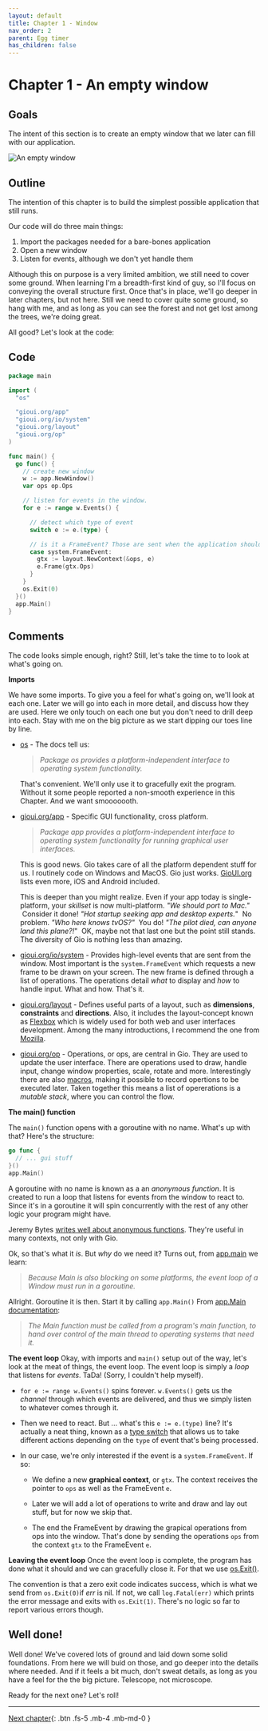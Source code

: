```yaml
---
layout: default
title: Chapter 1 - Window
nav_order: 2
parent: Egg timer
has_children: false
---
```


# Chapter 1 - An empty window

## Goals

The intent of this section is to create an empty window that we later can fill with our application.

![An empty window](01_empty_window.gif)

## Outline

The intention of this chapter is to build the simplest possible application that still runs. 

Our code will do three main things:

1. Import the packages needed for a bare-bones application
1. Open a new window
1. Listen for events, although we don't yet handle them

Although this on purpose is a very limited ambition, we still need to cover some ground. When learning I'm a breadth-first kind of guy, so I'll focus on conveying the overall structure first. Once that's in place, we'll go deeper in later chapters, but not here. Still we need to cover quite some ground, so hang with me, and as long as you can see the forest and not get lost among the trees, we're doing great. 

All good? Let's look at the code:

## Code

```go
package main

import (
  "os"

  "gioui.org/app"
  "gioui.org/io/system"
  "gioui.org/layout"
  "gioui.org/op"
)

func main() {
  go func() {
    // create new window
    w := app.NewWindow()
    var ops op.Ops

    // listen for events in the window.
    for e := range w.Events() {

      // detect which type of event
      switch e := e.(type) {

      // is it a FrameEvent? Those are sent when the application should re-render.
      case system.FrameEvent:
        gtx := layout.NewContext(&ops, e)
        e.Frame(gtx.Ops)
      }
    }
    os.Exit(0)
  }()
  app.Main()
}
```

## Comments

The code looks simple enough, right? Still, let's take the time to to look at what's going on.

**Imports**

We have some imports. To give you a feel for what's going on, we'll look at each one. Later we will go into each in more detail, and discuss how they are used. Here we only touch on each one but you don't need to drill deep into each. Stay with me on the big picture as we start dipping our toes line by line.

 - [os](https://pkg.go.dev/os) - The docs tell us:

    > _Package os provides a platform-independent interface to operating system functionality._

    That's convenient. We'll only use it to gracefully exit the program. Without it some people reported a non-smooth experience in this Chapter. And we want smooooooth.

  - [gioui.org/app](https://pkg.go.dev/gioui.org/app) - Specific GUI functionality, cross platform.

    > _Package app provides a platform-independent interface to operating system functionality for running graphical user interfaces._

    This is good news. Gio takes care of all the platform dependent stuff for us. I routinely code on Windows and MacOS. Gio just works. [GioUI.org](https://gioui.org/#installation) lists even more, iOS and Android included.

    This is deeper than you might realize. Even if your app today is single-platform, your _skillset_ is now multi-platform.
    _"We should port to Mac."_ &nbsp;Consider it done! _"Hot startup seeking app and desktop experts._" &nbsp;No problem. _"Who here knows tvOS?"_ &nbsp;You do!
    _"The pilot died, can anyone land this plane?!_" &nbsp;OK, maybe not that last one but the point still stands. The diversity of Gio is nothing less than amazing.

  - [gioui.org/io/system](https://pkg.go.dev/gioui.org/io/system) - Provides high-level events that are sent from the window. Most important is the `system.FrameEvent` which requests a new frame to be drawn on your screen. The new frame is defined through a list of operations. The operations detail *what* to display and *how* to handle input. What and how. That's it.

  - [gioui.org/layout](https://pkg.go.dev/gioui.org/layout) - Defines useful parts of a layout, such as **dimensions**, **constraints** and **directions**. Also, it includes the layout-concept known as [Flexbox](https://pkg.go.dev/gioui.org/layout#Flex) which is widely used for both web and user interfaces development. Among the many introductions, I recommend the one from [Mozilla](https://developer.mozilla.org/en-US/docs/Web/CSS/CSS_Flexible_Box_Layout/Basic_Concepts_of_Flexbox).

  - [gioui.org/op](https://pkg.go.dev/gioui.org/op) - Operations, or ops, are central in Gio. They are used to update the user interface. There are operations used to draw, handle input, change window properties, scale, rotate and more. Interestingly there are also [macros](https://pkg.go.dev/gioui.org/op#MacroOp), making it possible to record opertions to be executed later. Taken together this means a list of opererations is a _mutable stack_, where you can control the flow.

**The main() function**

The `main()` function opens with a goroutine with no name. What's up with that? Here's the structure:

```go
go func {
  // ... gui stuff
}()
app.Main()
```

A goroutine with no name is known as a an _anonymous function_. It is created to run a loop that listens for events from the window to react to. Since it's in a goroutine it will spin concurrently with the rest of any other logic your program might have. 

Jeremy Bytes [writes well about anonymous functions](https://jeremybytes.blogspot.com/2021/02/go-golang-anonymous-functions-inlining.html). They're useful in many contexts, not only with Gio.

Ok, so that's what it _is_. But _why_ do we need it? Turns out, from [app.main](https://pkg.go.dev/gioui.org/app#hdr-Main) we learn:

> _Because Main is also blocking on some platforms, the event loop of a Window must run in a goroutine._

Allright. Goroutine it is then. Start it by calling `app.Main()`
From [app.Main documentation](https://pkg.go.dev/gioui.org/app#hdr-Main):
> _The Main function must be called from a program's main function, to hand over control of the main thread to operating systems that need it._



**The event loop**
  Okay, with imports and `main()` setup out of the way, let's look at the meat of things, the event loop. The event loop is simply a _loop_ that listens for _events_. TaDa! (Sorry, I couldn't help myself).
  
  - `for e := range w.Events()` spins forever. `w.Events()` gets us the _channel_ through which events are delivered, and thus we simply listen to whatever comes through it.

  - Then we need to react. But ... what's this `e := e.(type)` line? It's actually a neat thing, known as a [type switch](https://tour.golang.org/methods/16) that allows us to take different actions depending on the `type` of event that's being processed.

  - In our case, we're only interested if the event is a `system.FrameEvent`. If so:
  
    - We define a new **graphical context**, or `gtx`. The context receives the pointer to `ops` as well as the FrameEvent `e`.

    - Later we will add a lot of operations to write and draw and lay out stuff, but for now we skip that.

    - The end the FrameEvent by drawing the grapical operations from ops into the window. That's done by sending the operations `ops` from the context `gtx` to the FrameEvent `e`.

**Leaving the event loop**
Once the event loop is complete, the program has done what it should and we can gracefully close it. For that we use [os.Exit()](https://pkg.go.dev/os?utm_source=gopls#Exit). 

The convention is that a zero exit code indicates success, which is what we send from `os.Exit(0)`if _err_ is nil. If not, we call `log.Fatal(err)` which prints the error message and exits with `os.Exit(1)`. There's no logic so far to report various errors though.


## Well done!

Well done! We've covered lots of ground and laid down some solid foundations. From here we will buid on those, and go deeper into the details where needed. And if it feels a bit much, don't sweat details, as long as you have a feel for the the big picture. Telescope, not microscope.

Ready for the next one? Let's roll!

---

[Next chapter](02_title_and_size.md){: .btn .fs-5 .mb-4 .mb-md-0 }
